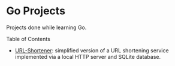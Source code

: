# Go Projects

Projects done while learning Go.

Table of Contents
- [URL-Shortener](./README.md): simplified version of a URL shortening service implemented via a local HTTP server and SQLite database.
